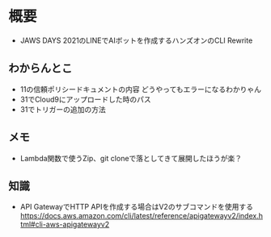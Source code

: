 # 概要
- JAWS DAYS 2021のLINEでAIボットを作成するハンズオンのCLI Rewrite

## わからんとこ
- 11の信頼ポリシードキュメントの内容 どうやってもエラーになるわかりゃん
- 31でCloud9にアップロードした時のパス
- 31でトリガーの追加の方法

## メモ
- Lambda関数で使うZip、git cloneで落としてきて展開したほうが楽？

## 知識
- API GatewayでHTTP APIを作成する場合はV2のサブコマンドを使用する
    https://docs.aws.amazon.com/cli/latest/reference/apigatewayv2/index.html#cli-aws-apigatewayv2

